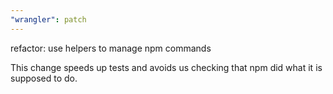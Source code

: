 ```yaml
---
"wrangler": patch
---
```


refactor: use helpers to manage npm commands

This change speeds up tests and avoids us checking that npm did what it is supposed to do.
